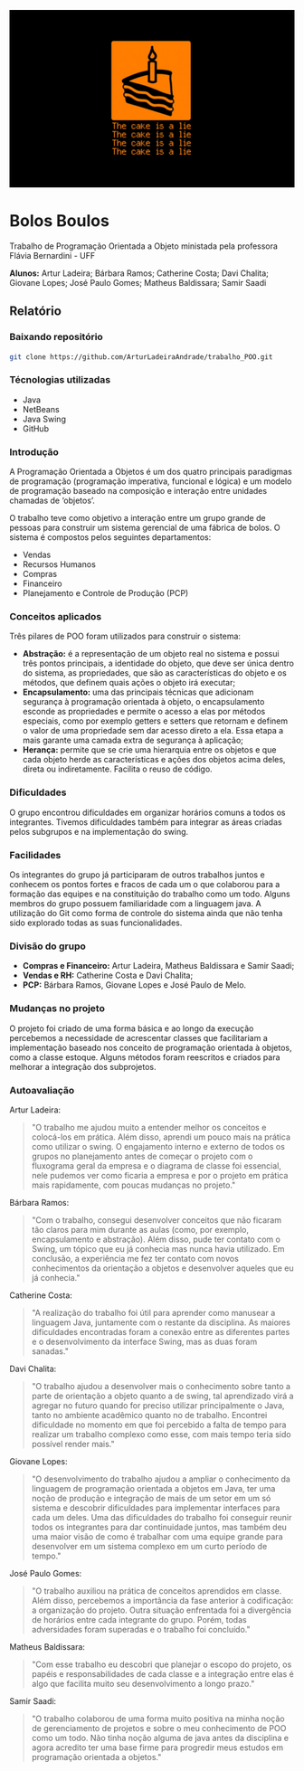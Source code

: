 ![Bolo :3](bolo.jpeg)

# Bolos Boulos
Trabalho de Programação Orientada a Objeto ministada pela professora Flávia Bernardini - UFF

**Alunos:** Artur Ladeira; Bárbara Ramos; Catherine Costa; Davi Chalita; Giovane Lopes; José Paulo Gomes; Matheus Baldissara; Samir Saadi

## Relatório

### Baixando repositório
```bash
git clone https://github.com/ArturLadeiraAndrade/trabalho_POO.git
```

### Técnologias utilizadas

- Java
- NetBeans
- Java Swing
- GitHub

### Introdução

A Programação Orientada a Objetos é um dos quatro principais paradigmas de programação (programação imperativa, funcional e lógica) e um modelo de programação baseado na composição e interação entre unidades chamadas de ‘objetos’.

O trabalho teve como objetivo a interação entre um grupo grande de pessoas para construir um sistema gerencial de uma fábrica de bolos. O sistema é compostos pelos seguintes departamentos:
- Vendas
- Recursos Humanos
- Compras
- Financeiro
- Planejamento e Controle de Produção (PCP)

### Conceitos aplicados

Três pilares de POO foram utilizados para construir o sistema:
- **Abstração:** é a representação de um objeto real no sistema e possui três pontos principais, a identidade do objeto, que deve ser única dentro do sistema, as propriedades, que são as características do objeto e os métodos, que definem quais ações o objeto irá executar;
- **Encapsulamento:** uma das principais técnicas que adicionam segurança à programação orientada à objeto, o encapsulamento esconde as propriedades e permite o acesso a elas por métodos especiais, como por exemplo getters e setters que retornam e definem o valor de uma propriedade sem dar acesso direto a ela. Essa etapa a mais garante uma camada extra de segurança à aplicação;
- **Herança:** permite que se crie uma hierarquia entre os objetos e que cada objeto herde as características e ações dos objetos acima deles, direta ou indiretamente. Facilita o reuso de código.

### Dificuldades

O grupo encontrou dificuldades em organizar horários comuns a todos os integrantes. Tivemos dificuldades também para integrar as áreas criadas pelos subgrupos e na implementação do swing.

### Facilidades

Os integrantes do grupo já participaram de outros trabalhos juntos e conhecem os pontos fortes e fracos de cada um o que colaborou para a formação das equipes e na constituição do trabalho como um todo. Alguns membros do grupo possuem familiaridade com a linguagem java. A utilização do Git como forma de controle do sistema ainda que não tenha sido explorado todas as suas funcionalidades.

### Divisão do grupo
- **Compras e Financeiro:** Artur Ladeira, Matheus Baldissara e Samir Saadi;
- **Vendas e RH:** Catherine Costa e Davi Chalita;
- **PCP:** Bárbara Ramos, Giovane Lopes e José Paulo de Melo.

### Mudanças no projeto

O projeto foi criado de uma forma básica e ao longo da execução percebemos a necessidade de acrescentar classes que facilitariam a implementação baseado nos conceito de programação orientada à objetos, como a classe estoque. Alguns métodos foram reescritos e criados para melhorar a integração dos subprojetos.

### Autoavaliação

Artur Ladeira:
> "O trabalho me ajudou muito a entender melhor os conceitos e colocá-los em prática. Além disso, aprendi um pouco mais na prática como utilizar o swing. O engajamento interno e externo de todos os grupos no planejamento antes de começar o projeto com o fluxograma geral da empresa e o diagrama de classe foi essencial, nele pudemos ver como ficaria a empresa e por o projeto em prática mais rapidamente, com poucas mudanças no projeto."

Bárbara Ramos:
> "Com o trabalho, consegui desenvolver conceitos que não ficaram tão claros para mim durante as aulas (como, por exemplo, encapsulamento e abstração). Além disso, pude ter contato com o Swing, um tópico que eu já conhecia mas nunca havia utilizado. Em conclusão, a experiência me fez ter contato com novos conhecimentos da orientação a objetos e desenvolver aqueles que eu já conhecia."

Catherine Costa:
> "A realização do trabalho foi útil para aprender como manusear a linguagem Java, juntamente com o restante da disciplina. As maiores dificuldades encontradas foram a conexão entre as diferentes partes e o desenvolvimento da interface Swing, mas as duas foram sanadas."

Davi Chalita:
> "O trabalho ajudou a desenvolver mais o conhecimento sobre tanto a parte de orientação a objeto quanto a de swing, tal aprendizado virá a agregar no futuro quando for preciso utilizar principalmente o Java, tanto no ambiente acadêmico quanto no de trabalho. Encontrei dificuldade no momento em que foi percebido a falta de tempo para realizar um trabalho complexo como esse, com mais tempo teria sido possível render mais."

Giovane Lopes:
> "O desenvolvimento do trabalho ajudou a ampliar o conhecimento da linguagem de programação orientada a objetos em Java, ter uma noção de produção e integração de mais de um setor em um só sistema e descobrir dificuldades para implementar interfaces para cada um deles. Uma das dificuldades do trabalho foi conseguir reunir todos os integrantes para dar continuidade juntos, mas também deu uma maior visão de como é trabalhar com uma equipe grande para desenvolver em um sistema complexo em um curto período de tempo."

José Paulo Gomes:
> "O trabalho auxiliou na prática de conceitos aprendidos em classe. Além disso, percebemos a importância da fase anterior à codificação: a organização do projeto. Outra situação enfrentada foi a divergência de horários entre cada integrante do grupo. Porém, todas adversidades foram superadas e o trabalho foi concluído."

Matheus Baldissara:
> "Com esse trabalho eu descobri que planejar o escopo do projeto, os papéis e responsabilidades de cada classe e a integração entre elas é algo que facilita muito seu desenvolvimento a longo prazo."

Samir Saadi:
> "O trabalho colaborou de uma forma muito positiva na minha noção de gerenciamento de projetos e sobre o meu conhecimento de POO como um todo. Não tinha noção alguma de java antes da disciplina e agora acredito ter uma base firme para progredir meus estudos em programação orientada a objetos."
